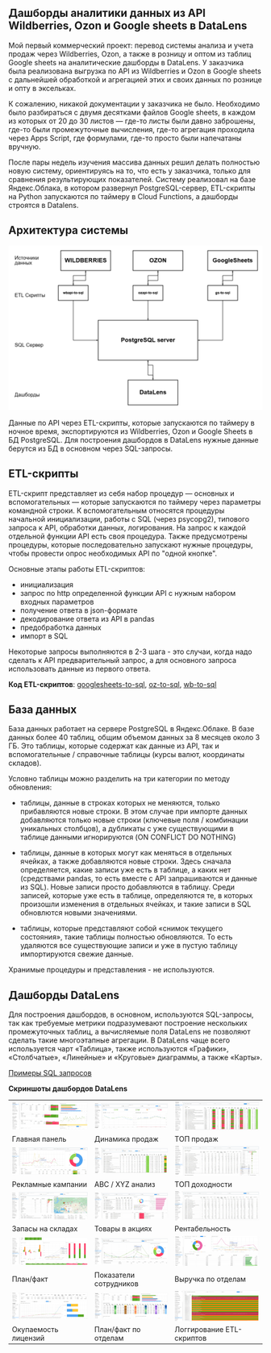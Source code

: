 ## Дашборды аналитики данных из API Wildberries, Ozon и Google sheets в DataLens

Мой первый коммерческий проект: перевод системы анализа и учета продаж через Wildberries, Ozon, а также в розницу и оптом из таблиц Google sheets на аналитические дашборды в DataLens. У заказчика была реализована выгрузка по API из Wildberries и Ozon в Google sheets с дальнейшей обработкой и агрегацией этих и своих данных по рознице и опту в эксельках.

К сожалению, никакой документации у заказчика не было. Необходимо было разбираться с двумя десятками файлов Google sheets, в каждом из которых от 20 до 30 листов — где-то листы были давно заброшены, где-то были промежуточные вычисления, где-то агрегация проходила через Apps Script, где формулами, где-то просто были напечатаны вручную.

После пары недель изучения массива данных решил делать полностью новую систему, ориентируясь на то, что есть у заказчика, только для сравнения результирующих показателей. Систему реализовал на базе Яндекс.Облака, в котором развернул PostgreSQL-сервер, ETL-скрипты на Python запускаются по таймеру в Cloud Functions, а дашборды строятся в Datalens.

## Архитектура системы

![img](sher-shema.png)

Данные по API через ETL-скрипты, которые запускаются по таймеру в ночное время, экспортируются из Wildberries, Ozon и Google Sheets в БД PostgreSQL. Для построения дашбордов в DataLens нужные данные берутся из БД в основном через SQL-запросы.

## ETL-скрипты

ETL-скрипт представляет из себя набор процедур — основных и вспомогательных — которые запускаются по таймеру через параметры командной строки. К вспомогательным относятся процедуры начальной инициализации, работы с SQL (через psycopg2), типового запроса к API, обработки данных, логирования. На запрос к каждой отдельной функции API есть своя процедура. Также предусмотрены процедуры, которые последовательно запускают нужные процедуры, чтобы провести опрос необходимых API по "одной кнопке".

Основные этапы работы ETL-скриптов:

- инициализация
- запрос по http определенной функции API с нужным набором входных параметров
- получение ответа в json-формате
- декодирование ответа из API в pandas
- предобработка данных
- импорт в SQL

Некоторые запросы выполняются в 2-3 шага - это случаи, когда надо сделать к API предварительный запрос, а для основного запроса использовать данные из первого ответа.

**Код ETL-скриптов**: [googlesheets-to-sql](/sher-googlesheets-to-sql.py), [oz-to-sql](/sher-ozapi-to-sql.py), [wb-to-sql](/sher-wbapi-to-sql.py)

## База данных

База данных работает на сервере PostgreSQL в Яндекс.Облаке. В базе данных более 40 таблиц, общим объемом данных за 8 месяцев около 3 ГБ. Это таблицы, которые содержат как данные из API, так и вспомогательные / справочные таблицы (курсы валют, координаты складов).

Условно таблицы можно разделить на три категории по методу обновления:

- таблицы, данные в строках которых не меняются, только прибавляются новые строки. В этом случае при импорте данных добавляются только новые строки (ключевые поля / комбинации уникальных столбцов), а дубликаты с уже существующими в таблице данными игнорируются (ON CONFLICT DO NOTHING)

- таблицы, данные в которых могут как меняться в отдельных ячейках, а также добавляются новые строки. Здесь сначала определяется, какие записи уже есть в таблице, а каких нет (средствами pandas, то есть вместе с API запрашиваются и данные из SQL). Новые записи просто добавляются в таблицу. Среди записей, которые уже есть в таблице, определяются те, в которых произошли изменения в отдельных ячейках, и такие записи в SQL обновлются новыми значениями.

- таблицы, которые представляют собой «снимок текущего состояния», такие таблицы полностью обновляются. То есть удаляются все существующие записи и уже в пустую таблицу импортируются свежие данные.

Хранимые процедуры и представления - не используются.

## Дашборды DataLens
 
Для построения дашбордов, в основном, используются SQL-запросы, так как требуемые метрики подразумевают построение нескольких промежуточных таблиц, а вычисляемые поля DataLens не позволяют сделать такие многоэтапные агрегации. В DataLens чаще всего используется чарт «Таблица», также используются «Графики», «Столбчатые», «Линейные» и «Круговые» диаграммы, а также «Карты».

[Примеры SQL запросов](/sher-sql.txt)

**Скриншоты дашбордов DataLens**

|  |  |  |
| -- | --- | --- |
| ![img](sher_dl-13.jpg) | ![img](sher_dl-01.jpg) |![img](sher_dl-02.jpg) |
| Главная панель | Динамика продаж  | ТОП продаж  |
| ![img](sher_dl-04.jpg) |![img](sher_dl-05.jpg) |![img](sher_dl-06.jpg) | 
| Рекламные кампании  | ABC / XYZ анализ | ТОП доходности |
|![img](sher_dl-03.jpg) | ![img](sher_dl-07.jpg) |![img](sher_dl-08.jpg)  
| Запасы на складах | Товары в акциях  | Рентабельность | 
| ![img](sher_dl-10.jpg) |![img](sher_dl-11.jpg) |![img](sher_dl-09.jpg) | 
| План/факт  | Показатели сотрудников | Выручка по отделам |
|![img](sher_dl-14.jpg) |![img](sher_dl-15.jpg) |![img](sher_dl-12.jpg) | 
| Окупаемость лицензий | План/факт по отделам | Логгирование ETL-скриптов |
